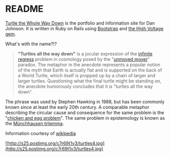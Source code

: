 README
=======
<a href="turtlesthewholedaydown.herokuapp.com">Turtle the Whole Way Down</a> is the portfolio and information site for Dan Johnson. It is written in Ruby on Rails using <a href="http://getbootstrap.com/">Bootstrap</a> and <a href="https://github.com/thoughtbot/high_voltage">the High Voltage gem</a>.

What's with the name?!?

> **"Turtles all the way down"** is a jocular expression of the <a href="http://en.wikipedia.org/wiki/Infinite_regress">infinite
> regress</a> problem in cosmology posed by the "<a href="http://en.wikipedia.org/wiki/Unmoved_mover">unmoved mover</a>" paradox.
> The metaphor in the anecdote represents a popular notion of the myth
> that Earth is actually flat and is supported on the back of a World
> Turtle, which itself is propped up by a chain of larger and larger
> turtles. Questioning what the final turtle might be standing on, the
> anecdote humorously concludes that it is "turtles all the way down".

The phrase was used by Stephen Hawking in 1988, but has been commonly known since at least the early 20th century. A comparable metaphor describing the circular cause and consequence for the same problem is the "<a href="http://en.wikipedia.org/wiki/Chicken_and_egg_problem">chicken and egg problem</a>". The same problem in epistemology is known as the <a href="http://en.wikipedia.org/wiki/M%C3%BCnchhausen_trilemma">Münchhausen trilemma</a>.

Information courtesy of <a href="http://en.wikipedia.org/wiki/Turtles_all_the_way_down">wikipedia</a> 

<a href="http://www.turtlesthewholewaydown.com">![http://s25.postimg.org/c7r69t1v3/turtles4.jpg](http://s25.postimg.org/c7r69t1v3/turtles4.jpg)</a>


